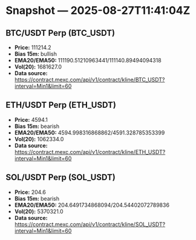 # Snapshot — 2025-08-27T11:41:04Z

## BTC/USDT Perp (BTC_USDT)
- **Price:** 111214.2
- **Bias 15m:** bullish
- **EMA20/EMA50:** 111190.51210963441/111140.89494094318
- **Vol(20):** 1681627.0
- **Data source:** https://contract.mexc.com/api/v1/contract/kline/BTC_USDT?interval=Min1&limit=60

## ETH/USDT Perp (ETH_USDT)
- **Price:** 4594.1
- **Bias 15m:** bearish
- **EMA20/EMA50:** 4594.998316868862/4591.328785353399
- **Vol(20):** 1062334.0
- **Data source:** https://contract.mexc.com/api/v1/contract/kline/ETH_USDT?interval=Min1&limit=60

## SOL/USDT Perp (SOL_USDT)
- **Price:** 204.6
- **Bias 15m:** bearish
- **EMA20/EMA50:** 204.6491734868094/204.54402072789836
- **Vol(20):** 5370321.0
- **Data source:** https://contract.mexc.com/api/v1/contract/kline/SOL_USDT?interval=Min1&limit=60
